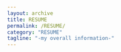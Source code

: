 ```yaml
---
layout: archive
title: RESUME
permalink: /RESUME/
category: "RESUME"
tagline: "-my overall information-"
---
```

